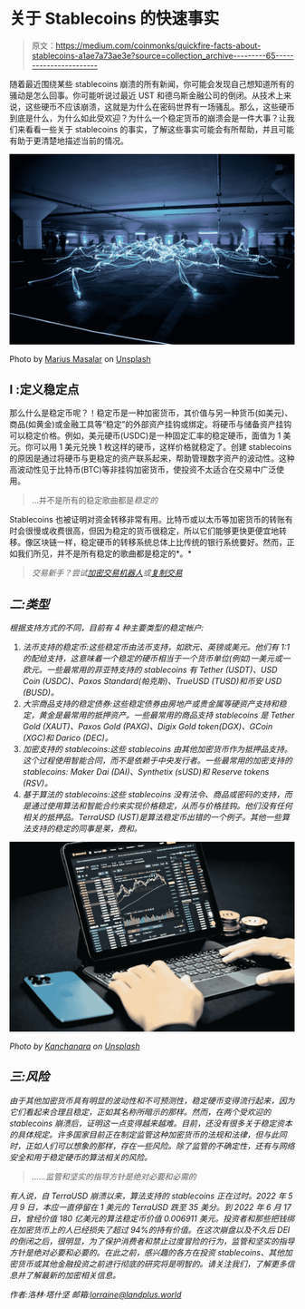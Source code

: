 # 关于 Stablecoins 的快速事实

> 原文：<https://medium.com/coinmonks/quickfire-facts-about-stablecoins-a1ae7a73ae3e?source=collection_archive---------65----------------------->

随着最近围绕某些 stablecoins 崩溃的所有新闻，你可能会发现自己想知道所有的骚动是怎么回事。你可能听说过最近 UST 和德乌斯金融公司的倒闭。从技术上来说，这些硬币不应该崩溃，这就是为什么在密码世界有一场骚乱。那么，这些硬币到底是什么，为什么如此受欢迎？为什么一个稳定货币的崩溃会是一件大事？让我们来看看一些关于 stablecoins 的事实，了解这些事实可能会有所帮助，并且可能有助于更清楚地描述当前的情况。

![](img/8d1f01535536ae705f01a1410efda41f.png)

Photo by [Marius Masalar](https://unsplash.com/@marius?utm_source=unsplash&utm_medium=referral&utm_content=creditCopyText) on [Unsplash](https://unsplash.com/?utm_source=unsplash&utm_medium=referral&utm_content=creditCopyText)

## **I** :定义稳定点

那么什么是稳定币呢？！稳定币是一种加密货币，其价值与另一种货币(如美元)、商品(如黄金)或金融工具等“稳定”的外部资产挂钩或绑定。将硬币与储备资产挂钩可以稳定价格。例如，美元硬币(USDC)是一种固定汇率的稳定硬币，面值为 1 美元。你可以用 1 美元兑换 1 枚这样的硬币，这样价格就稳定了。创建 stablecoins 的原因是通过将硬币与更稳定的资产联系起来，帮助管理数字资产的波动性。这种高波动性见于比特币(BTC)等非挂钩加密货币，使投资不太适合在交易中广泛使用。

> …并不是所有的稳定歌曲都是*稳定的*

Stablecoins 也被证明对资金转移非常有用。比特币或以太币等加密货币的转账有时会很慢或收费很高，但因为稳定的货币很稳定，所以它们能够更快更便宜地转移。像区块链一样，稳定硬币的转移系统总体上比传统的银行系统要好。然而，正如我们所见，并不是所有稳定的歌曲都是稳定的*。*

> *交易新手？尝试[加密交易机器人](/coinmonks/crypto-trading-bot-c2ffce8acb2a)或[复制交易](/coinmonks/top-10-crypto-copy-trading-platforms-for-beginners-d0c37c7d698c)*

## ***二**:类型*

*根据支持方式的不同，目前有 4 种主要类型的稳定帐户:*

1.  *法币支持的稳定币:这些稳定币由法币支持，如欧元、英镑或美元。他们有 1:1 的配给支持，这意味着一个稳定的硬币相当于一个货币单位(例如)一美元或一欧元。一些最常用的菲亚特支持的 stablecoins 有 Tether (USDT)、USD Coin (USDC)、Paxos Standard(帕克斯)、TrueUSD (TUSD)和币安 USD (BUSD)。*
2.  *大宗商品支持的稳定债券:这些稳定债券由房地产或贵金属等硬资产支持和稳定，黄金是最常用的抵押资产。一些最常用的商品支持 stablecoins 是 Tether Gold (XAUT)、Paxos Gold (PAXG)、Digix Gold token(DGX)、GCoin (XGC)和 Darico (DEC)。*
3.  *加密支持的 stablecoins:这些 stablecoins 由其他加密货币作为抵押品支持。这个过程使用智能合同，而不是依赖于中央发行者。一些最常用的加密支持的 stablecoins: Maker Dai (DAI)、Synthetix (sUSD)和 Reserve tokens (RSV)。*
4.  *基于算法的 stablecoins:这些 stablecoins 没有法令、商品或密码的支持，而是通过使用算法和智能合约来实现价格稳定，从而与价格挂钩。他们没有任何相关的抵押品。TerraUSD (UST)是算法稳定币出错的一个例子。其他一些算法支持的稳定的同事是莱，费和。*

*![](img/1fd56ec9fe148b78522c47a59bfc546c.png)*

*Photo by [Kanchanara](https://unsplash.com/@kanchanara?utm_source=unsplash&utm_medium=referral&utm_content=creditCopyText) on [Unsplash](https://unsplash.com/?utm_source=unsplash&utm_medium=referral&utm_content=creditCopyText)*

## ***三**:风险*

*由于其他加密货币具有明显的波动性和不可预测性，稳定硬币变得流行起来，因为它们看起来合理且稳定，正如其名称所暗示的那样。然而，在两个受欢迎的 stablecoins 崩溃后，证明这一点变得越来越难。目前，还没有很多关于稳定资本的具体规定。许多国家目前正在制定监管这种加密货币的法规和法律，但与此同时，正如人们可以想象的那样，存在一些风险。除了监管的不确定性，还有与网络安全和用于稳定硬币的算法相关的风险。*

> *……监管和坚实的指导方针是绝对必要和必需的*

*有人说，自 TerraUSD 崩溃以来，算法支持的 stablecoins 正在过时。2022 年 5 月 9 日，本应一直停留在 1 美元的 TerraUSD 跌至 35 美分。到 2022 年 6 月 17 日，曾经价值 180 亿美元的算法稳定币价值 0.006911 美元。投资者和那些把钱绑在加密货币上的人已经损失了超过 94%的持有价值。在这次崩盘以及不久后 DEI 的倒闭之后，很明显，为了保护消费者和禁止过度冒险的行为，监管和坚实的指导方针是绝对必要和必要的。在此之前，感兴趣的各方在投资 stablecoins、其他加密货币或其他金融投资之前进行彻底的研究将是明智的。请关注我们，了解更多信息并了解最新的加密相关信息。*

*作者:洛林·塔什坚
邮箱:lorraine@landplus.world*